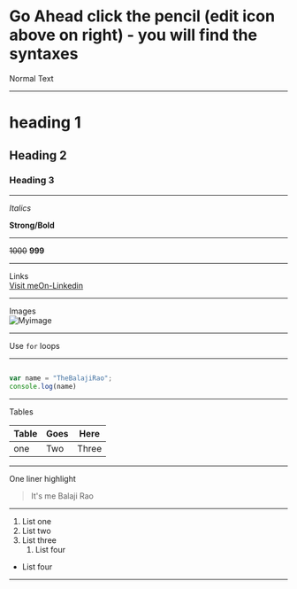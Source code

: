 # Go Ahead click the pencil (edit icon above on right) - you will find the syntaxes

Normal Text
***

# heading 1
## Heading 2
### Heading 3
---
_Italics_

**Strong/Bold**

---
~~1000~~ **999**
***
Links <br>
[Visit meOn-Linkedin](https://www.linkedin.com/in/balajiraop/ "MyLinkedinProfile")

***

Images <br>
![Myimage](https://media.licdn.com/dms/image/C5103AQEOY_yY-YyR3Q/profile-displayphoto-shrink_200_200/0?e=1576713600&v=beta&t=FrBgetdGL_inhWQEZb0Ri_Ttu35Iri4zeJBF7vfugsM "TheBalajiRao")
***
Use `for` loops

***
```javascript

var name = "TheBalajiRao";
console.log(name)


```
***
Tables

|Table|Goes |Here |
|---  |---  |-----|
|one  | Two |Three|
***
One liner highlight
>It's me Balaji Rao
---
1. List one
1. List two
1. List three
   1. List four
- List four
   
*** 
